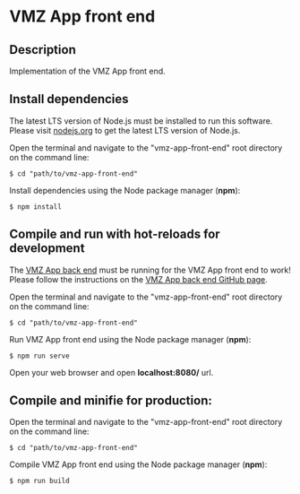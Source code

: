 # VMZ App front end

## Description

Implementation of the VMZ App front end.

## Install dependencies

The latest LTS version of Node.js must be installed to run this software. Please visit [nodejs.org](https://nodejs.org/en/) to get the latest LTS version of Node.js.

Open the terminal and navigate to the "vmz-app-front-end" root directory on the command line:

`$ cd "path/to/vmz-app-front-end"`

Install dependencies using the Node package manager (**npm**):

`$ npm install`

## Compile and run with hot-reloads for development

The [VMZ App back end](https://github.com/bilal-bln/vmz-app-back-end) must be running for the VMZ App front end to work! Please follow the instructions on the [VMZ App back end GitHub page](https://github.com/bilal-bln/vmz-app-back-end).

Open the terminal and navigate to the "vmz-app-front-end" root directory on the command line:

`$ cd "path/to/vmz-app-front-end"`

Run VMZ App front end using the Node package manager (**npm**):

`$ npm run serve`

Open your web browser and open **localhost:8080/** url.

## Compile and minifie for production:

Open the terminal and navigate to the "vmz-app-front-end" root directory on the command line:

`$ cd "path/to/vmz-app-front-end"`

Compile VMZ App front end using the Node package manager (**npm**):

`$ npm run build`
